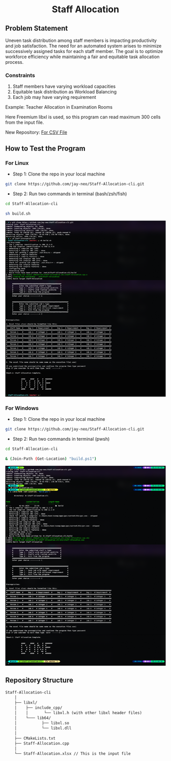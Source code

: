  <div align='center'><h1>Staff Allocation</h1></div>

## Problem Statement

Uneven task distribution among staff members is impacting productivity and job satisfaction. The need for an automated system arises to minimize successively assigned tasks for each staff member. The goal is to optimize workforce efficiency while maintaining a fair and equitable task allocation process.

### Constraints

1. Staff members have varying workload capacities
2. Equitable task distribution as Workload Balancing
3. Each job may have varying requirement

Example: Teacher Allocation in Examination Rooms

Here Freemium libxl is used, so this program can read maximum 300 cells from the input file.

New Repository: [For CSV File](https://github.com/jay-neo/Staff-Allocation)


## How to Test the Program

### For Linux

- Step 1: Clone the repo in your local machine
```sh
git clone https://github.com/jay-neo/Staff-Allocation-cli.git
```

- Step 2: Run two commands in terminal (bash/zsh/fish)
```sh
cd Staff-Allocation-cli
```
```sh
sh build.sh
```

<div align='center'><img src="doc/unix.png"/></div>




### For Windows

- Step 1: Clone the repo in your local machine
```sh
git clone https://github.com/jay-neo/Staff-Allocation-cli.git
```

- Step 2: Run two commands in terminal (pwsh)
```sh
cd Staff-Allocation-cli
```
```sh
& (Join-Path (Get-Location) "build.ps1")
```

<div align='center'><img src="doc/win32.png"/></div>




## Repository Structure
```
Staff-Allocation-cli
    │
    ├── libxl/
    │    ├── include_cpp/
    │    │       └── libxl.h (with other libxl header files)
    │    └─── lib64/
    │           ├── libxl.so
    │           └── libxl.dll
    │
    ├── CMakeLists.txt
    ├── Staff-Allocation.cpp
    │
    └── Staff-Allocation.xlsx // This is the input file

```
